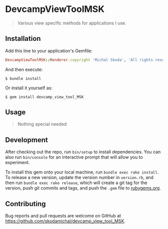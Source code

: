 # DevcampViewToolMSK

>Various view specific methods for applications I use.

## Installation

Add this line to your application's Gemfile:

```ruby
DevcampViewToolMSK::Renderer.copyright 'Michal Skoda', 'All rights reserved'
```

And then execute:

    $ bundle install

Or install it yourself as:

    $ gem install devcamp_view_tool_MSK

## Usage

> Nothing special needed

## Development

After checking out the repo, run `bin/setup` to install dependencies. You can also run `bin/console` for an interactive prompt that will allow you to experiment.

To install this gem onto your local machine, run `bundle exec rake install`. To release a new version, update the version number in `version.rb`, and then run `bundle exec rake release`, which will create a git tag for the version, push git commits and tags, and push the `.gem` file to [rubygems.org](https://rubygems.org).

## Contributing

Bug reports and pull requests are welcome on GitHub at https://github.com/skodamichal/devcamp_view_tool_MSK.

